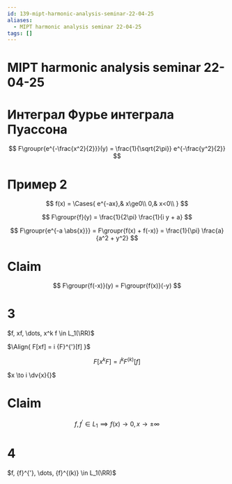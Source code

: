 ```yaml
---
id: 139-mipt-harmonic-analysis-seminar-22-04-25
aliases:
  - MIPT harmonic analysis seminar 22-04-25
tags: []
---
```


# MIPT harmonic analysis seminar 22-04-25

# Интеграл Фурье интеграла Пуассона

$$
F\groupr{e^{-\frac{x^2}{2}}}(y) = \frac{1}{\sqrt{2\pi}} e^{-\frac{y^2}{2}}
$$

# Пример 2

$$
f(x) = \Cases{
e^{-ax},& x\ge0\\
0,& x<0\\
}
$$

$$
F\groupr{f}(y) = \frac{1}{2\pi} \frac{1}{i y + a}
$$

$$
F\groupr{e^{-a \abs{x}}} = F\groupr{f(x) + f(-x)} =
\frac{1}{\pi} \frac{a}{a^2 + y^2}
$$

# Claim

$$
F\groupr{f(-x)}(y) = F\groupr{f(x)}(-y)
$$

# 3

$f, xf, \dots, x^k f \in L_1(\RR)$

$\Align{
F[xf] = i {F}^{'}[f]
}$

$$
F[x^k F] = i^k {F}^{(k)}[f]
$$

$x \to i \dv{x}{}$

# Claim

$$
f, {f}^{'} \in L_1 \implies f(x) \to 0, x \to \pm\infty
$$

# 4

$f, {f}^{'}, \dots, {f}^{(k)} \in L_1(\RR)$
